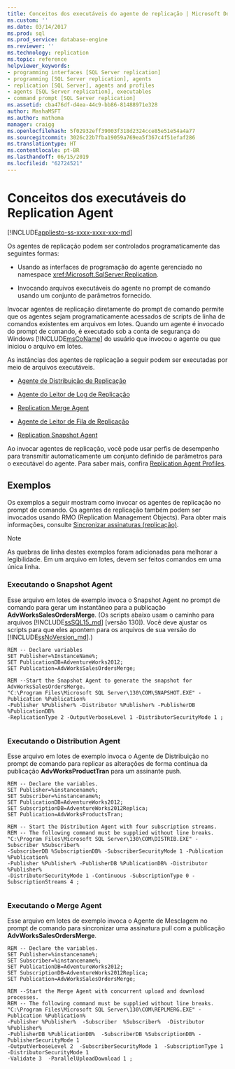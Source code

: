```yaml
---
title: Conceitos dos executáveis do agente de replicação | Microsoft Docs
ms.custom: ''
ms.date: 03/14/2017
ms.prod: sql
ms.prod_service: database-engine
ms.reviewer: ''
ms.technology: replication
ms.topic: reference
helpviewer_keywords:
- programming interfaces [SQL Server replication]
- programming [SQL Server replication], agents
- replication [SQL Server], agents and profiles
- agents [SQL Server replication], executables
- command prompt [SQL Server replication]
ms.assetid: cba476df-d4ea-44c9-bb86-81488971e328
author: MashaMSFT
ms.author: mathoma
manager: craigg
ms.openlocfilehash: 5f02932eff39003f318d2324cce85e51e54a4a77
ms.sourcegitcommit: 3026c22b7fba19059a769ea5f367c4f51efaf286
ms.translationtype: HT
ms.contentlocale: pt-BR
ms.lasthandoff: 06/15/2019
ms.locfileid: "62724521"
---
```

# <a name="replication-agent-executables-concepts"></a>Conceitos dos executáveis do Replication Agent
[!INCLUDE[appliesto-ss-xxxx-xxxx-xxx-md](../../../includes/appliesto-ss-xxxx-xxxx-xxx-md.md)]

  Os agentes de replicação podem ser controlados programaticamente das seguintes formas:  
  
-   Usando as interfaces de programação do agente gerenciado no namespace <xref:Microsoft.SqlServer.Replication>.  
  
-   Invocando arquivos executáveis do agente no prompt de comando usando um conjunto de parâmetros fornecido.  
  
 Invocar agentes de replicação diretamente do prompt de comando permite que os agentes sejam programaticamente acessados de scripts de linha de comandos existentes em arquivos em lotes. Quando um agente é invocado do prompt de comando, é executado sob a conta de segurança do Windows [!INCLUDE[msCoName](../../../includes/msconame-md.md)] do usuário que invocou o agente ou que iniciou o arquivo em lotes.  
  
 As instâncias dos agentes de replicação a seguir podem ser executadas por meio de arquivos executáveis.  
  
-   [Agente de Distribuição de Replicação](../../../relational-databases/replication/agents/replication-distribution-agent.md)  
  
-   [Agente do Leitor de Log de Replicação](../../../relational-databases/replication/agents/replication-log-reader-agent.md)  
  
-   [Replication Merge Agent](../../../relational-databases/replication/agents/replication-merge-agent.md)  
  
-   [Agente de Leitor de Fila de Replicação](../../../relational-databases/replication/agents/replication-queue-reader-agent.md)  
  
-   [Replication Snapshot Agent](../../../relational-databases/replication/agents/replication-snapshot-agent.md)  
  
 Ao invocar agentes de replicação, você pode usar perfis de desempenho para transmitir automaticamente um conjunto definido de parâmetros para o executável do agente. Para saber mais, confira [Replication Agent Profiles](../../../relational-databases/replication/agents/replication-agent-profiles.md).  
  
## <a name="examples"></a>Exemplos  
 Os exemplos a seguir mostram como invocar os agentes de replicação no prompt de comando. Os agentes de replicação também podem ser invocados usando RMO (Replication Management Objects). Para obter mais informações, consulte [Sincronizar assinaturas &#40;replicação&#41;](../../../relational-databases/replication/synchronize-data.md).  
  
> [!NOTE]  
>  As quebras de linha destes exemplos foram adicionadas para melhorar a legibilidade. Em um arquivo em lotes, devem ser feitos comandos em uma única linha.  
  
### <a name="running-the-snapshot-agent"></a>Executando o Snapshot Agent  
 Esse arquivo em lotes de exemplo invoca o Snapshot Agent no prompt de comando para gerar um instantâneo para a publicação **AdvWorksSalesOrdersMerge**. (Os scripts abaixo usam o caminho para arquivos [!INCLUDE[ssSQL15_md](../../../includes/sssql15-md.md)] [versão 130]). Você deve ajustar os scripts para que eles apontem para os arquivos de sua versão do [!INCLUDE[ssNoVersion_md](../../../includes/ssnoversion-md.md)].)  
  
```  
REM -- Declare variables  
SET Publisher=%InstanceName%;  
SET PublicationDB=AdventureWorks2012;   
SET Publication=AdvWorksSalesOrdersMerge;   
  
REM --Start the Snapshot Agent to generate the snapshot for AdvWorksSalesOrdersMerge.  
"C:\Program Files\Microsoft SQL Server\130\COM\SNAPSHOT.EXE" -Publication %Publication%   
-Publisher %Publisher% -Distributor %Publisher% -PublisherDB %PublicationDB%   
-ReplicationType 2 -OutputVerboseLevel 1 -DistributorSecurityMode 1 ;  
  
```  
  
### <a name="running-the-distribution-agent"></a>Executando o Distribution Agent  
 Esse arquivo em lotes de exemplo invoca o Agente de Distribuição no prompt de comando para replicar as alterações de forma contínua da publicação **AdvWorksProductTran** para um assinante push.  
  
```  
REM -- Declare the variables.  
SET Publisher=%instancename%;  
SET Subscriber=%instancename%;  
SET PublicationDB=AdventureWorks2012;  
SET SubscriptionDB=AdventureWorks2012Replica;   
SET Publication=AdvWorksProductsTran;  
  
REM -- Start the Distribution Agent with four subscription streams.  
REM -- The following command must be supplied without line breaks.  
"C:\Program Files\Microsoft SQL Server\130\COM\DISTRIB.EXE" -Subscriber %Subscriber%   
-SubscriberDB %SubscriptionDB% -SubscriberSecurityMode 1 -Publication %Publication%   
-Publisher %Publisher% -PublisherDB %PublicationDB% -Distributor %Publisher%   
-DistributorSecurityMode 1 -Continuous -SubscriptionType 0 -SubscriptionStreams 4 ;  
  
```  
  
### <a name="running-the-merge-agent"></a>Executando o Merge Agent  
 Esse arquivo em lotes de exemplo invoca o Agente de Mesclagem no prompt de comando para sincronizar uma assinatura pull com a publicação **AdvWorksSalesOrdersMerge**.  
  
```  
REM -- Declare the variables.  
SET Publisher=%instancename%;  
SET Subscriber=%instancename%;  
SET PublicationDB=AdventureWorks2012;  
SET SubscriptionDB=AdventureWorks2012Replica;   
SET Publication=AdvWorksSalesOrdersMerge;  
  
REM --Start the Merge Agent with concurrent upload and download processes.  
REM -- The following command must be supplied without line breaks.  
"C:\Program Files\Microsoft SQL Server\130\COM\REPLMERG.EXE" -Publication %Publication%    
-Publisher %Publisher%  -Subscriber  %Subscriber%  -Distributor %Publisher%    
-PublisherDB %PublicationDB%  -SubscriberDB %SubscriptionDB% -PublisherSecurityMode 1    
-OutputVerboseLevel 2  -SubscriberSecurityMode 1  -SubscriptionType 1 -DistributorSecurityMode 1    
-Validate 3  -ParallelUploadDownload 1 ;  
  
```  
  
  
